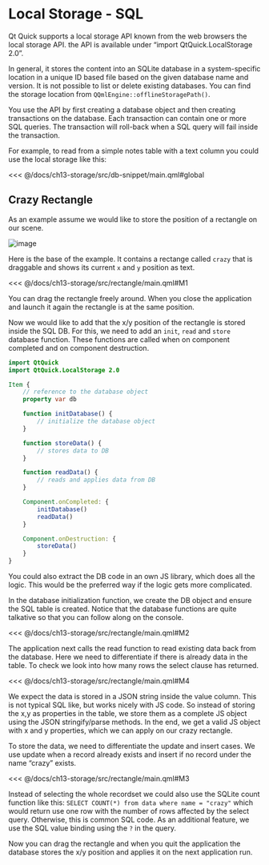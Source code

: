 # Local Storage - SQL

Qt Quick supports a local storage API known from the web browsers the local storage API. the API is available under “import QtQuick.LocalStorage 2.0”.

In general, it stores the content into an SQLite database in a system-specific location in a unique ID based file based on the given database name and version. It is not possible to list or delete existing databases. You can find the storage location from `QQmlEngine::offlineStoragePath()`.

You use the API by first creating a database object and then creating transactions on the database. Each transaction can contain one or more SQL queries. The transaction will roll-back when a SQL query will fail inside the transaction.

For example, to read from a simple notes table with a text column you could use the local storage like this:

<<< @/docs/ch13-storage/src/db-snippet/main.qml#global

## Crazy Rectangle

As an example assume we would like to store the position of a rectangle on our scene.

![image](./images/crazy_rect.png)

Here is the base of the example. It contains a rectange called `crazy` that is draggable and shows its current `x` and `y` position as text.

<<< @/docs/ch13-storage/src/rectangle/main.qml#M1

You can drag the rectangle freely around. When you close the application and launch it again the rectangle is at the same position.

Now we would like to add that the x/y position of the rectangle is stored inside the SQL DB. For this, we need to add an `init`, `read` and `store` database function. These functions are called when on component completed and on component destruction.

```qml
import QtQuick
import QtQuick.LocalStorage 2.0

Item {
    // reference to the database object
    property var db

    function initDatabase() {
        // initialize the database object
    }

    function storeData() {
        // stores data to DB
    }

    function readData() {
        // reads and applies data from DB
    }

    Component.onCompleted: {
        initDatabase()
        readData()
    }

    Component.onDestruction: {
        storeData()
    }
}
```

You could also extract the DB code in an own JS library, which does all the logic. This would be the preferred way if the logic gets more complicated.

In the database initialization function, we create the DB object and ensure the SQL table is created. Notice that the database functions are quite talkative so that you can follow along on the console.

<<< @/docs/ch13-storage/src/rectangle/main.qml#M2

The application next calls the read function to read existing data back from the database. Here we need to differentiate if there is already data in the table. To check we look into how many rows the select clause has returned.

<<< @/docs/ch13-storage/src/rectangle/main.qml#M4

We expect the data is stored in a JSON string inside the value column. This is not typical SQL like, but works nicely with JS code. So instead of storing the x,y as properties in the table, we store them as a complete JS object using the JSON stringify/parse methods. In the end, we get a valid JS object with x and y properties, which we can apply on our crazy rectangle.

To store the data, we need to differentiate the update and insert cases. We use update when a record already exists and insert if no record under the name “crazy” exists.

<<< @/docs/ch13-storage/src/rectangle/main.qml#M3

Instead of selecting the whole recordset we could also use the SQLite count function like this: `SELECT COUNT(*) from data where name = "crazy"` which would return use one row with the number of rows affected by the select query. Otherwise, this is common SQL code. As an additional feature, we use the SQL value binding using the `?` in the query.

Now you can drag the rectangle and when you quit the application the database stores the x/y position and applies it on the next application run.

